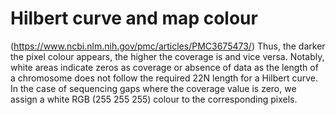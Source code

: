# Hilbert curve and map colour
(https://www.ncbi.nlm.nih.gov/pmc/articles/PMC3675473/)
Thus, the darker the pixel colour appears, the higher the coverage is and vice versa.
Notably, white areas indicate zeros as coverage or absence of data as the length of a chromosome does not follow 
the required 22N length for a Hilbert curve. In the case of sequencing gaps where the coverage value is zero, 
we assign a white RGB (255 255 255) colour to the corresponding pixels. 
